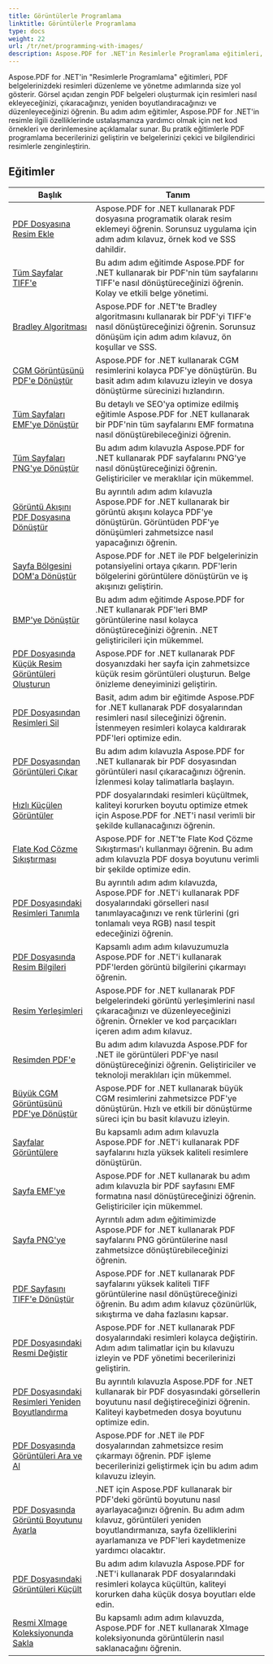 ```yaml
---
title: Görüntülerle Programlama
linktitle: Görüntülerle Programlama
type: docs
weight: 22
url: /tr/net/programming-with-images/
description: Aspose.PDF for .NET'in Resimlerle Programlama eğitimleri, PDF belgelerindeki resimleri nasıl düzenleyip yöneteceğinizi öğretir.
---
```


Aspose.PDF for .NET'in "Resimlerle Programlama" eğitimleri, PDF belgelerinizdeki resimleri düzenleme ve yönetme adımlarında size yol gösterir. Görsel açıdan zengin PDF belgeleri oluşturmak için resimleri nasıl ekleyeceğinizi, çıkaracağınızı, yeniden boyutlandıracağınızı ve düzenleyeceğinizi öğrenin. Bu adım adım eğitimler, Aspose.PDF for .NET'in resimle ilgili özelliklerinde ustalaşmanıza yardımcı olmak için net kod örnekleri ve derinlemesine açıklamalar sunar. Bu pratik eğitimlerle PDF programlama becerilerinizi geliştirin ve belgelerinizi çekici ve bilgilendirici resimlerle zenginleştirin.

## Eğitimler
| Başlık | Tanım |
| --- | --- | 
| [PDF Dosyasına Resim Ekle](./add-image/) | Aspose.PDF for .NET kullanarak PDF dosyasına programatik olarak resim eklemeyi öğrenin. Sorunsuz uygulama için adım adım kılavuz, örnek kod ve SSS dahildir. |  
| [Tüm Sayfalar TIFF'e](./all-pages-to-tiff/) | Bu adım adım eğitimde Aspose.PDF for .NET kullanarak bir PDF'nin tüm sayfalarını TIFF'e nasıl dönüştüreceğinizi öğrenin. Kolay ve etkili belge yönetimi. |  
| [Bradley Algoritması](./bradley-algorithm/) | Aspose.PDF for .NET'te Bradley algoritmasını kullanarak bir PDF'yi TIFF'e nasıl dönüştüreceğinizi öğrenin. Sorunsuz dönüşüm için adım adım kılavuz, ön koşullar ve SSS. |  
| [CGM Görüntüsünü PDF'e Dönüştür](./cgm-image-to-pdf/) | Aspose.PDF for .NET kullanarak CGM resimlerini kolayca PDF'ye dönüştürün. Bu basit adım adım kılavuzu izleyin ve dosya dönüştürme sürecinizi hızlandırın. |  
| [Tüm Sayfaları EMF'ye Dönüştür](./convert-all-pages-to-emf/) | Bu detaylı ve SEO'ya optimize edilmiş eğitimle Aspose.PDF for .NET kullanarak bir PDF'nin tüm sayfalarını EMF formatına nasıl dönüştürebileceğinizi öğrenin. |  
| [Tüm Sayfaları PNG'ye Dönüştür](./convert-all-pages-to-png/) | Bu adım adım kılavuzla Aspose.PDF for .NET kullanarak PDF sayfalarını PNG'ye nasıl dönüştüreceğinizi öğrenin. Geliştiriciler ve meraklılar için mükemmel. |  
| [Görüntü Akışını PDF Dosyasına Dönüştür](./convert-image-stream-to-pdf/) | Bu ayrıntılı adım adım kılavuzla Aspose.PDF for .NET kullanarak bir görüntü akışını kolayca PDF'ye dönüştürün. Görüntüden PDF'ye dönüşümleri zahmetsizce nasıl yapacağınızı öğrenin. |  
| [Sayfa Bölgesini DOM'a Dönüştür](./convert-page-region-to-dom/) | Aspose.PDF for .NET ile PDF belgelerinizin potansiyelini ortaya çıkarın. PDF'lerin bölgelerini görüntülere dönüştürün ve iş akışınızı geliştirin. |  
| [BMP'ye Dönüştür](./convert-to-bmp/) | Bu adım adım eğitimde Aspose.PDF for .NET kullanarak PDF'leri BMP görüntülerine nasıl kolayca dönüştüreceğinizi öğrenin. .NET geliştiricileri için mükemmel. |  
| [PDF Dosyasında Küçük Resim Görüntüleri Oluşturun](./create-thumbnail-images/) | Aspose.PDF for .NET kullanarak PDF dosyanızdaki her sayfa için zahmetsizce küçük resim görüntüleri oluşturun. Belge önizleme deneyiminizi geliştirin. |  
| [PDF Dosyasından Resimleri Sil](./delete-images/) | Basit, adım adım bir eğitimde Aspose.PDF for .NET kullanarak PDF dosyalarından resimleri nasıl sileceğinizi öğrenin. İstenmeyen resimleri kolayca kaldırarak PDF'leri optimize edin. |  
| [PDF Dosyasından Görüntüleri Çıkar](./extract-images/) | Bu adım adım kılavuzla Aspose.PDF for .NET kullanarak bir PDF dosyasından görüntüleri nasıl çıkaracağınızı öğrenin. İzlenmesi kolay talimatlarla başlayın. |  
| [Hızlı Küçülen Görüntüler](./fast-shrink-images/) | PDF dosyalarındaki resimleri küçültmek, kaliteyi korurken boyutu optimize etmek için Aspose.PDF for .NET'i nasıl verimli bir şekilde kullanacağınızı öğrenin. |  
| [Flate Kod Çözme Sıkıştırması](./flate-decode-compression/) | Aspose.PDF for .NET'te Flate Kod Çözme Sıkıştırması'ı kullanmayı öğrenin. Bu adım adım kılavuzla PDF dosya boyutunu verimli bir şekilde optimize edin. |  
| [PDF Dosyasındaki Resimleri Tanımla](./identify-images/) | Bu ayrıntılı adım adım kılavuzda, Aspose.PDF for .NET'i kullanarak PDF dosyalarındaki görselleri nasıl tanımlayacağınızı ve renk türlerini (gri tonlamalı veya RGB) nasıl tespit edeceğinizi öğrenin. |  
| [PDF Dosyasında Resim Bilgileri](./image-information/) | Kapsamlı adım adım kılavuzumuzla Aspose.PDF for .NET'i kullanarak PDF'lerden görüntü bilgilerini çıkarmayı öğrenin. |  
| [Resim Yerleşimleri](./image-placements/) | Aspose.PDF for .NET kullanarak PDF belgelerindeki görüntü yerleşimlerini nasıl çıkaracağınızı ve düzenleyeceğinizi öğrenin. Örnekler ve kod parçacıkları içeren adım adım kılavuz. |  
| [Resimden PDF'e](./image-to-pdf/) | Bu adım adım kılavuzda Aspose.PDF for .NET ile görüntüleri PDF'ye nasıl dönüştüreceğinizi öğrenin. Geliştiriciler ve teknoloji meraklıları için mükemmel. |  
| [Büyük CGM Görüntüsünü PDF'ye Dönüştür](./large-cgm-image-to-pdf/) | Aspose.PDF for .NET kullanarak büyük CGM resimlerini zahmetsizce PDF'ye dönüştürün. Hızlı ve etkili bir dönüştürme süreci için bu basit kılavuzu izleyin. |  
| [Sayfalar Görüntülere](./pages-to-images/) | Bu kapsamlı adım adım kılavuzla Aspose.PDF for .NET'i kullanarak PDF sayfalarını hızla yüksek kaliteli resimlere dönüştürün. |  
| [Sayfa EMF'ye](./page-to-emf/) | Aspose.PDF for .NET kullanarak bu adım adım kılavuzla bir PDF sayfasını EMF formatına nasıl dönüştüreceğinizi öğrenin. Geliştiriciler için mükemmel. |  
| [Sayfa PNG'ye](./page-to-png/) | Ayrıntılı adım adım eğitimimizde Aspose.PDF for .NET kullanarak PDF sayfalarını PNG görüntülerine nasıl zahmetsizce dönüştürebileceğinizi öğrenin. |  
| [PDF Sayfasını TIFF'e Dönüştür](./page-to-tiff/) | Aspose.PDF for .NET kullanarak PDF sayfalarını yüksek kaliteli TIFF görüntülerine nasıl dönüştüreceğinizi öğrenin. Bu adım adım kılavuz çözünürlük, sıkıştırma ve daha fazlasını kapsar. |  
| [PDF Dosyasındaki Resmi Değiştir](./replace-image/) | Aspose.PDF for .NET kullanarak PDF dosyalarındaki resimleri kolayca değiştirin. Adım adım talimatlar için bu kılavuzu izleyin ve PDF yönetimi becerilerinizi geliştirin. |  
| [PDF Dosyasındaki Resimleri Yeniden Boyutlandırma](./resize-images/) | Bu ayrıntılı kılavuzla Aspose.PDF for .NET kullanarak bir PDF dosyasındaki görsellerin boyutunu nasıl değiştireceğinizi öğrenin. Kaliteyi kaybetmeden dosya boyutunu optimize edin. |  
| [PDF Dosyasında Görüntüleri Ara ve Al](./search-and-get-images/) | Aspose.PDF for .NET ile PDF dosyalarından zahmetsizce resim çıkarmayı öğrenin. PDF işleme becerilerinizi geliştirmek için bu adım adım kılavuzu izleyin. |  
| [PDF Dosyasında Görüntü Boyutunu Ayarla](./set-image-size/) | .NET için Aspose.PDF kullanarak bir PDF'deki görüntü boyutunu nasıl ayarlayacağınızı öğrenin. Bu adım adım kılavuz, görüntüleri yeniden boyutlandırmanıza, sayfa özelliklerini ayarlamanıza ve PDF'leri kaydetmenize yardımcı olacaktır. |  
| [PDF Dosyasındaki Görüntüleri Küçült](./shrink-images/) | Bu adım adım kılavuzla Aspose.PDF for .NET'i kullanarak PDF dosyalarındaki resimleri kolayca küçültün, kaliteyi korurken daha küçük dosya boyutları elde edin. |  
| [Resmi XImage Koleksiyonunda Sakla](./store-image-in-ximage-collection/) |  Bu kapsamlı adım adım kılavuzda, Aspose.PDF for .NET kullanarak XImage koleksiyonunda görüntülerin nasıl saklanacağını öğrenin. |  